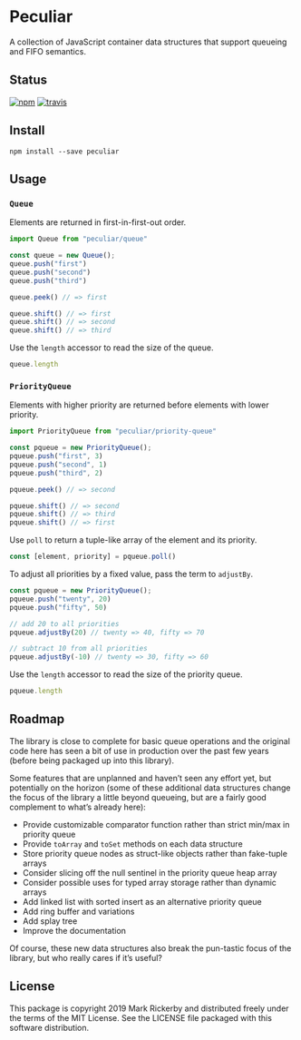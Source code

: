 # Peculiar

A collection of JavaScript container data structures that support queueing and FIFO semantics.

## Status

[![npm](https://img.shields.io/npm/v/peculiar.svg)](https://npmjs.org/package/peculiar)
[![travis](https://img.shields.io/travis/maetl/peculiar.svg)](https://travis-ci.org/maetl/peculiar)

## Install

```
npm install --save peculiar
```

## Usage

### `Queue`

Elements are returned in first-in-first-out order.

```js
import Queue from "peculiar/queue"

const queue = new Queue();
queue.push("first")
queue.push("second")
queue.push("third")

queue.peek() // => first

queue.shift() // => first
queue.shift() // => second
queue.shift() // => third
```

Use the `length` accessor to read the size of the queue.

```js
queue.length
```

### `PriorityQueue`

Elements with higher priority are returned before elements with lower priority.

```js
import PriorityQueue from "peculiar/priority-queue"

const pqueue = new PriorityQueue();
pqueue.push("first", 3)
pqueue.push("second", 1)
pqueue.push("third", 2)

pqueue.peek() // => second

pqueue.shift() // => second
pqueue.shift() // => third
pqueue.shift() // => first
```

Use `poll` to return a tuple-like array of the element and its priority.

```js
const [element, priority] = pqueue.poll()
```

To adjust all priorities by a fixed value, pass the term to `adjustBy`.

```js
const pqueue = new PriorityQueue();
pqueue.push("twenty", 20)
pqueue.push("fifty", 50)

// add 20 to all priorities
pqueue.adjustBy(20) // twenty => 40, fifty => 70

// subtract 10 from all priorities
pqueue.adjustBy(-10) // twenty => 30, fifty => 60
```

Use the `length` accessor to read the size of the priority queue.

```js
pqueue.length
```

## Roadmap

The library is close to complete for basic queue operations and the original code here has seen a bit of use in production over the past few years (before being packaged up into this library).

Some features that are unplanned and haven’t seen any effort yet, but potentially on the horizon (some of these additional data structures change the focus of the library a little beyond queueing, but are a fairly good complement to what’s already here):

- Provide customizable comparator function rather than strict min/max in priority queue
- Provide `toArray` and `toSet` methods on each data structure
- Store priority queue nodes as struct-like objects rather than fake-tuple arrays
- Consider slicing off the null sentinel in the priority queue heap array
- Consider possible uses for typed array storage rather than dynamic arrays
- Add linked list with sorted insert as an alternative priority queue
- Add ring buffer and variations
- Add splay tree
- Improve the documentation

Of course, these new data structures also break the pun-tastic focus of the library, but who really cares if it’s useful?

## License

This package is copyright 2019 Mark Rickerby and distributed freely under the terms of the MIT License. See the LICENSE file packaged with this software distribution.
